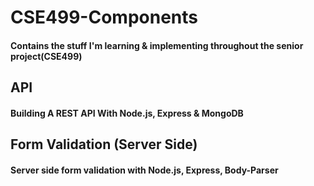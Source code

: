 # CSE499-Components

#### Contains the stuff I'm learning & implementing throughout the senior project(CSE499)

## API
#### Building A REST API With Node.js, Express & MongoDB

## Form Validation (Server Side)
#### Server side form validation with Node.js, Express, Body-Parser
